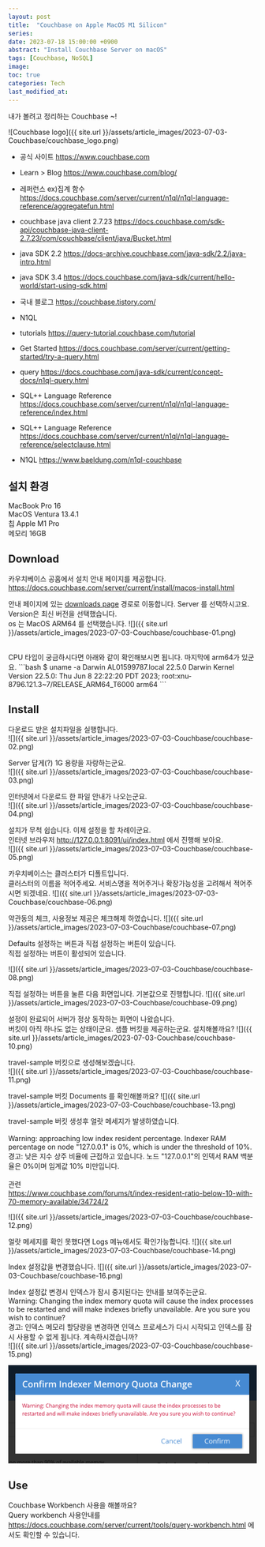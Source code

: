 ```yaml
---
layout: post
title:  "Couchbase on Apple MacOS M1 Silicon"
series: 
date: 2023-07-18 15:00:00 +0900
abstract: "Install Couchbase Server on macOS"
tags: [Couchbase, NoSQL]
image:
toc: true
categories: Tech
last_modified_at: 
---
```




내가 볼려고 정리하는 Couchbase ~! 


![Couchbase logo]({{ site.url }}/assets/article_images/2023-07-03-Couchbase/couchbase_logo.png)

- 공식 사이트  https://www.couchbase.com  
- Learn > Blog https://www.couchbase.com/blog/  
- 레퍼런스 ex)집계 함수 https://docs.couchbase.com/server/current/n1ql/n1ql-language-reference/aggregatefun.html
- couchbase java client 2.7.23 https://docs.couchbase.com/sdk-api/couchbase-java-client-2.7.23/com/couchbase/client/java/Bucket.html
- java SDK 2.2 https://docs-archive.couchbase.com/java-sdk/2.2/java-intro.html
- java SDK 3.4 https://docs.couchbase.com/java-sdk/current/hello-world/start-using-sdk.html
- 국내 블로그 https://couchbase.tistory.com/   

- N1QL     
- tutorials https://query-tutorial.couchbase.com/tutorial   
- Get Started https://docs.couchbase.com/server/current/getting-started/try-a-query.html   
- query https://docs.couchbase.com/java-sdk/current/concept-docs/n1ql-query.html   
- SQL++ Language Reference https://docs.couchbase.com/server/current/n1ql/n1ql-language-reference/index.html  
- SQL++ Language Reference https://docs.couchbase.com/server/current/n1ql/n1ql-language-reference/selectclause.html
- N1QL https://www.baeldung.com/n1ql-couchbase  







## 설치 환경

MacBook Pro 16  
MacOS Ventura 13.4.1  
칩 Apple M1 Pro  
메모리 16GB 


## Download

카우치베이스 공홈에서 설치 안내 페이지를 제공합니다. 
https://docs.couchbase.com/server/current/install/macos-install.html


안내 페이지에 있는 [downloads page](https://www.couchbase.com/downloads/) 경로로 이동합니다. 
Server 를 선택하시고요.   
Version은 최신 버전을 선택했습니다.  
os 는 MacOS ARM64 를 선택했습니다. 
![]({{ site.url }}/assets/article_images/2023-07-03-Couchbase/couchbase-01.png)

<br/>
CPU 타입이 궁금하시다면 아래와 같이 확인해보시면 됩니다.  
마지막에 arm64가 있군요.  
```bash
$ uname -a       
Darwin AL01599787.local 22.5.0 Darwin Kernel Version 22.5.0: Thu Jun  8 22:22:20 PDT 2023; root:xnu-8796.121.3~7/RELEASE_ARM64_T6000 arm64
```


## Install 

다운로드 받은 설치파일을 실행합니다.  
![]({{ site.url }}/assets/article_images/2023-07-03-Couchbase/couchbase-02.png)

Server 답게(?) 1G 용량을 자랑하는군요.  
![]({{ site.url }}/assets/article_images/2023-07-03-Couchbase/couchbase-03.png)

인터넷에서 다운로드 한 파일 안내가 나오는군요.  
![]({{ site.url }}/assets/article_images/2023-07-03-Couchbase/couchbase-04.png)

설치가 무척 쉽습니다. 이제 설정을 할 차례이군요. 
<br>
인터넷 브라우저 http://127.0.0.1:8091/ui/index.html 에서 진행해 보아요.    
![]({{ site.url }}/assets/article_images/2023-07-03-Couchbase/couchbase-05.png)

카우치베이스는 클러스터가 디폴트입니다. <br>
클러스터의 이름을 적어주세요. 서비스명을 적어주거나 확장가능성을 고려해서 적어주시면 되겠네요. 
![]({{ site.url }}/assets/article_images/2023-07-03-Couchbase/couchbase-06.png)

약관동의 체크, 사용정보 제공은 체크해제 하였습니다. 
![]({{ site.url }}/assets/article_images/2023-07-03-Couchbase/couchbase-07.png)

Defaults 설정하는 버튼과 직접 설정하는 버튼이 있습니다. <br>
직접 설정하는 버튼이 활성되어 있습니다.   <br> 

![]({{ site.url }}/assets/article_images/2023-07-03-Couchbase/couchbase-08.png)

직접 설정하는 버튼을 눌른 다음 화면입니다. 기본값으로 진행합니다. 
![]({{ site.url }}/assets/article_images/2023-07-03-Couchbase/couchbase-09.png)

설정이 완료되어 서버가 정상 동작하는 화면이 나왔습니다. <br>
버킷이 아직 하나도 없는 상태이군요. 샘플 버킷을 제공하는군요. 설치해볼까요? 
![]({{ site.url }}/assets/article_images/2023-07-03-Couchbase/couchbase-10.png)

travel-sample 버킷으로 생성해보겠습니다.  
![]({{ site.url }}/assets/article_images/2023-07-03-Couchbase/couchbase-11.png)

travel-sample 버킷 Documents 를 확인해볼까요? 
![]({{ site.url }}/assets/article_images/2023-07-03-Couchbase/couchbase-13.png)

travel-sample 버킷 생성후 얼랏 메세지가 발생하였습니다.  
<br>
Warning: approaching low index resident percentage. Indexer RAM percentage on node "127.0.0.1" is 0%, which is under the threshold of 10%.  <br>
경고: 낮은 지수 상주 비율에 근접하고 있습니다. 노드 "127.0.0.1"의 인덱서 RAM 백분율은 0%이며 임계값 10% 미만입니다.  <br>
<br>
관련   
https://www.couchbase.com/forums/t/index-resident-ratio-below-10-with-70-memory-available/34724/2
<br>

![]({{ site.url }}/assets/article_images/2023-07-03-Couchbase/couchbase-12.png)


얼랏 메세지를 확인 못했다면 Logs 메뉴에서도 확인가능합니다. 
![]({{ site.url }}/assets/article_images/2023-07-03-Couchbase/couchbase-14.png)

Index 설정값을 변경했습니다. 
![]({{ site.url }}/assets/article_images/2023-07-03-Couchbase/couchbase-16.png)


Index 설정값 변경시 인덱스가 잠시 중지된다는 안내를 보여주는군요.  
Warning: Changing the index memory quota will cause the index processes to be restarted and will make indexes briefly unavailable. Are you sure you wish to continue?  
경고: 인덱스 메모리 할당량을 변경하면 인덱스 프로세스가 다시 시작되고 인덱스를 잠시 사용할 수 없게 됩니다. 계속하시겠습니까?  
![]({{ site.url }}/assets/article_images/2023-07-03-Couchbase/couchbase-15.png)

![](/assets/article_images/2023-07-03-Couchbase/couchbase-15.png)


## Use 

Couchbase Workbench 사용을 해볼까요?    
Query workbench 사용안내를 https://docs.couchbase.com/server/current/tools/query-workbench.html 에서도 확인할 수 있습니다.   

